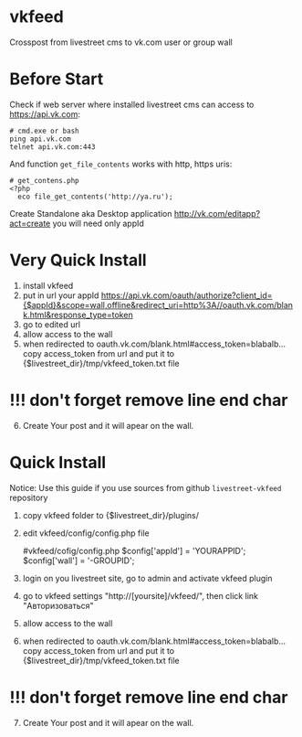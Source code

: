 vkfeed
======

Crosspost from livestreet cms to vk.com user or group wall

Before Start
=============

Check if web server where installed livestreet cms can access to https://api.vk.com:

    # cmd.exe or bash
    ping api.vk.com
    telnet api.vk.com:443
  
And function `get_file_contents` works with http, https uris:

    # get_contens.php
    <?php
      eco file_get_contents('http://ya.ru');

Create Standalone aka Desktop application http://vk.com/editapp?act=create you will need only appId

Very Quick Install
==================
1. install vkfeed
2. put in url your appId
  https://api.vk.com/oauth/authorize?client_id={$appId}&scope=wall,offline&redirect_uri=http%3A//oauth.vk.com/blank.html&response_type=token
3. go to edited url
4. allow access to the wall
5. when redirected to oauth.vk.com/blank.html#access_token=blabalb...
  copy access_token from url and put it to {$livestreet_dir}/tmp/vkfeed_token.txt file
  # !!! don't forget remove line end char
6. Create Your post and it will apear on the wall.

Quick Install
=============
Notice: Use this guide if you use sources from github `livestreet-vkfeed` repository
1. copy vkfeed folder to {$livestreet_dir}/plugins/
2. edit vkfeed/config/config.php file
    
    #vkfeed/cofig/config.php
    $config['appId'] = 'YOURAPPID';
    $config['wall'] = '-GROUPID';

3. login on you livestreet site, go to admin and activate vkfeed plugin
4. go to vkfeed settings "http://[yoursite]/vkfeed/", then click link "Авторизоваться"
5. allow access to the wall
6. when redirected to oauth.vk.com/blank.html#access_token=blabalb...
  copy access_token from url and put it to {$livestreet_dir}/tmp/vkfeed_token.txt file
  # !!! don't forget remove line end char
7. Create Your post and it will apear on the wall.